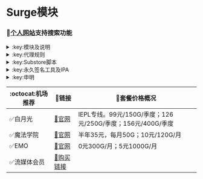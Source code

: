 # Surge模块
### 🔔[个人网站](https://ybnet.ga)支持搜索功能
<details>
   <summary>:key:模块及说明</summary>    
   
|:octocat:模块|:link:链接|:pushpin:说明|
|--|--|--|
|:white_check_mark:4in1|[:link:链接地址](https://ybnet.ga/module/4in1.module)|模块合集
|:white_check_mark:去广告|[:link:链接地址](https://ybnet.ga/module/startingad.module)|去广告
|:white_check_mark:去广告mix|[:link:链接地址](https://ybnet.ga/module/adultra.module)|去广告mix
|:white_check_mark:去广告mix+|[:link:链接地址](https://ybnet.ga/module/adultraplus.module)|去广告mix+
|:white_check_mark:accuweather解锁|[:link:链接地址](https://ybnet.ga/module/accu.module)|天气app
|:white_check_mark:alarmy|[:link:链接地址](https://ybnet.ga/module/alarmy.module)|使命闹钟
|:white_check_mark:aloha|[:link:链接地址](https://ybnet.ga/module/aloha.module)|VPN隐私浏览器
|:white_check_mark:爱美剧|[:link:链接地址](https://ybnet.ga/module/amj.module)|影视app 去广告+解锁部分会员功能
|:white_check_mark:Background Eraser|[:link:链接地址](https://ybnet.ga/module/aosoft.module)|抠图app
|:white_check_mark:appraven|[:link:链接地址](https://ybnet.ga/module/appraven.module)|应用市场
|:white_check_mark:audiomack|[:link:链接地址](https://ybnet.ga/module/audiomack.module)|音乐相关app
|:white_check_mark:b612相机|[:link:链接地址](https://ybnet.ga/module/b612.module)|相机编辑app
|:white_check_mark:百度云倍速|[:link:链接地址](https://ybnet.ga/module/baiducloud.sgmodule)|百度云倍率播放
|:white_check_mark:白描|[:link:链接地址](https://ybnet.ga/module/baimiao.module)|OCR扫描app
|:white_check_mark:bazaart|[:link:链接地址](https://ybnet.ga/module/bazaart.module)|照片编辑
|:white_check_mark:布丁锁屏|[:link:链接地址](https://ybnet.ga/module/bdsp.module)|桌面美化类
|:white_check_mark:bedtime fan|[:link:链接地址](https://ybnet.ga/module/bedtime-fan.module)|助眠app
|:white_check_mark:bilibili HD|[:link:链接地址](https://ybnet.ga/module/bili.module)|哔哩高清解锁
|:white_check_mark:bilibili NoAD|[:link:链接地址](https://ybnet.ga/module/biliad.module)|bilibili去广告
|:white_check_mark:波点音乐|[:link:链接地址](https://ybnet.ga/module/Bodian.module)|波点音乐去广告
|:white_check_mark:BOOM|[:link:链接地址](https://ybnet.ga/module/boom.module)|音乐均衡器
|:white_check_mark:boxjs|[:link:链接地址](https://ybnet.ga/module/boxjs.sgmodule)|含签到脚本
|:white_check_mark:财新文章解锁|[:link:链接地址](https://ybnet.ga/module/caixin.module)|财新会员
|:white_check_mark:彩云天气|[:link:链接地址](https://ybnet.ga/module/caiyun.module)|彩云天气SVIP
|:white_check_mark:计算器HD|[:link:链接地址](https://ybnet.ga/module/calculator.module)|计算器HD会员
|:white_check_mark:扫描全能王|[:link:链接地址](https://ybnet.ga/module/camscanner.sgmodule)|扫描全能王会员
|:white_check_mark:克拉壁纸|[:link:链接地址](https://ybnet.ga/module/clarity.module)|桌面美化类
|:white_check_mark:colorwidgets|[:link:链接地址](https://ybnet.ga/module/colorwidgets.module)|桌面小组件
|:white_check_mark:dailyyoga|[:link:链接地址](https://ybnet.ga/module/dailyyoga.module)|每日瑜伽
|:white_check_mark:大蓝鲸|[:link:链接地址](https://ybnet.ga/module/dalanjing.module)|视听互动
|:white_check_mark:darkroom|[:link:链接地址](https://ybnet.ga/module/darkroom.module)|照片编辑
|:white_check_mark:读书笔记|[:link:链接地址](https://ybnet.ga/module/dsbj.module)|笔记类
|:white_check_mark:第一弹|[:link:链接地址](https://ybnet.ga/module/dyd.module)|二次元游戏综合社区
|:white_check_mark:儿哥点点|[:link:链接地址](https://ybnet.ga/module/egdd.module)|幼儿类
|:white_check_mark:ellabook|[:link:链接地址](https://ybnet.ga/module/ellabook.module)|幼儿类
|:white_check_mark:emby|[:link:链接地址](https://ybnet.ga/module/emby.sgmodule)|Emby解锁
|:white_check_mark:emmo|[:link:链接地址](https://ybnet.ga/module/emmo.module)|笔记类
|:white_check_mark:fabulous|[:link:链接地址](https://ybnet.ga/module/fabulous.module)|健康类
|:white_check_mark:番茄小说|[:link:链接地址](https://ybnet.ga/module/fanqie.module)|番茄小说去广告
|:white_check_mark:fantastical|[:link:链接地址](https://ybnet.ga/module/fantastical.module)|日历类
|:white_check_mark:fimo|[:link:链接地址](https://ybnet.ga/module/fimo.module)|相机类
|:white_check_mark:ft中文网|[:link:链接地址](https://ybnet.ga/module/ft.module)|财经类
|:white_check_mark:grammarly|[:link:链接地址](https://ybnet.ga/module/grammarly.module)|外语类
|:white_check_mark:grow|[:link:链接地址](https://ybnet.ga/module/grow.module)|健康类
|:white_check_mark:烘焙小屋|[:link:链接地址](https://ybnet.ga/module/hbxw.module)|食谱类
|:white_check_mark:京东历史价格|[:link:链接地址](https://ybnet.ga/module/HistoryPrice.sgmodule)|展开商品名查看历史价格
|:white_check_mark:海豚记账本|[:link:链接地址](https://ybnet.ga/module/htjzb.module)|账目类
|:white_check_mark:hyperweb|[:link:链接地址](https://ybnet.ga/module/hyperweb.module)|多合一浏览器扩展
|:white_check_mark:ilovepdf|[:link:链接地址](https://ybnet.ga/module/ilovepdf.module)|PDF编辑
|:white_check_mark:imuseum|[:link:链接地址](https://ybnet.ga/module/imuseum.module)|艺术类
|:white_check_mark:invideo|[:link:链接地址](https://ybnet.ga/module/invideo.module)|视频编辑
|:white_check_mark:jibjab|[:link:链接地址](https://ybnet.ga/module/jibjab.module)|图片恶搞
|:white_check_mark:句读|[:link:链接地址](https://ybnet.ga/module/judou.module)|文学类
|:white_check_mark:kika|[:link:链接地址](https://ybnet.ga/module/kika.module)|输入法
|:white_check_mark:酷我音乐|[:link:链接地址](https://ybnet.ga/module/kuwo-unlock.sgmodule)|酷我音乐解锁
|:white_check_mark:lightroom|[:link:链接地址](https://ybnet.ga/module/lightroom.module)|照片编辑
|:white_check_mark:流利说·阅读|[:link:链接地址](https://ybnet.ga/module/lls.module)|外语类
|:white_check_mark:螺蛳大语文|[:link:链接地址](https://ybnet.ga/module/lsdyw.module)|学习类
|:white_check_mark:免耽漫画|[:link:链接地址](https://ybnet.ga/module/mdmanhua.module)|漫画类
|:white_check_mark:美篇|[:link:链接地址](https://ybnet.ga/module/meipian.module)|交友类
|:white_check_mark:meistertask|[:link:链接地址](https://ybnet.ga/module/meistertask.module)|任务管理
|:white_check_mark:美图秀秀|[:link:链接地址](https://ybnet.ga/module/meituxx.module)|美图秀秀解锁会员
|:white_check_mark:漫画台|[:link:链接地址](https://ybnet.ga/module/mht.module)|小程序解锁
|:white_check_mark:mix-camera|[:link:链接地址](https://ybnet.ga/module/mix-camera.module)|相机类
|:white_check_mark:马卡龙玩图|[:link:链接地址](https://ybnet.ga/module/mklwt.module)|照片编辑
|:white_check_mark:mojo|[:link:链接地址](https://ybnet.ga/module/mojo.module)|创意模板
|:white_check_mark:molycam|[:link:链接地址](https://ybnet.ga/module/molycam.module)|相机类
|:white_check_mark:musixmatch|[:link:链接地址](https://ybnet.ga/module/musixmatch.module)|音乐类
|:white_check_mark:myfitnesspal|[:link:链接地址](https://ybnet.ga/module/myfitnesspal.module)|健康类
|:white_check_mark:myplate|[:link:链接地址](https://ybnet.ga/module/myplate.module)|健康类
|:white_check_mark:netflix_rating|[:link:链接地址](https://ybnet.ga/module/netflix_rating.sgmodule)|奈飞显示豆瓣评分
|:white_check_mark:nicegram|[:link:链接地址](https://ybnet.ga/module/nicegram.module)|nicegram会员解锁
|:white_check_mark:notability|[:link:链接地址](https://ybnet.ga/module/notability.module)|笔记类
|:white_check_mark:Now冥想|[:link:链接地址](https://ybnet.ga/module/now.module)|助眠app
|:white_check_mark:奶由壁纸|[:link:链接地址](https://ybnet.ga/module/nybz.module)|桌面美化类
|:white_check_mark:oldroll|[:link:链接地址](https://ybnet.ga/module/oldroll.module)|相机类
|:white_check_mark:peak|[:link:链接地址](https://ybnet.ga/module/peak.module)|益智类
|:white_check_mark:配音秀|[:link:链接地址](https://ybnet.ga/module/peiyinxiu.module)|配音
|:white_check_mark:photomath|[:link:链接地址](https://ybnet.ga/module/photomath.module)|学习类
|:white_check_mark:photoshop Express|[:link:链接地址](https://ybnet.ga/module/photoshop.module)|PS
|:white_check_mark:piccollage|[:link:链接地址](https://ybnet.ga/module/piccollage.module)|照片编辑
|:white_check_mark:picsart|[:link:链接地址](https://ybnet.ga/module/picsart.module)|照片编辑
|:white_check_mark:pillow|[:link:链接地址](https://ybnet.ga/module/pillow.module)|健康类
|:white_check_mark:pixelcut|[:link:链接地址](https://ybnet.ga/module/pixelcut.module)|照片编辑
|:white_check_mark:pocket lists|[:link:链接地址](https://ybnet.ga/module/pocketlists.module)|口袋清单
|:white_check_mark:polarr|[:link:链接地址](https://ybnet.ga/module/polarr.module)|照片编辑
|:white_check_mark:皮皮虾|[:link:链接地址](https://ybnet.ga/module/ppx.module)|皮皮虾去广告
|:white_check_mark:起伏|[:link:链接地址](https://ybnet.ga/module/qifu.module)|助眠app
|:white_check_mark:七猫小说|[:link:链接地址](https://ybnet.ga/module/qmxs.module)|七猫小说解锁
|:white_check_mark:多重搜索|[:link:链接地址](https://ybnet.ga/module/multisearch.module)|使用方法见模块说明
|:white_check_mark:人人视频|[:link:链接地址](https://ybnet.ga/module/rrsp.module)|人人视频/多多视频去广告
|:white_check_mark:时光手账|[:link:链接地址](https://ybnet.ga/module/sgsz.module)|笔记类
|:white_check_mark:shadowlinkVPN|[:link:链接地址](https://ybnet.ga/module/shadowlinkVPN.module)|解锁VIP节点
|:white_check_mark:smallpdf|[:link:链接地址](https://ybnet.ga/module/smallpdf.module)|PDF编辑
|:white_check_mark:石墨文档|[:link:链接地址](https://ybnet.ga/module/smwd.module)|石墨文档解锁
|:white_check_mark:少年得到|[:link:链接地址](https://ybnet.ga/module/sndd.module)|少年得到解锁
|:white_check_mark:soundcloud|[:link:链接地址](https://ybnet.ga/module/soundcloud.module)|解锁soundcloud Go+
|:white_check_mark:spotify|[:link:链接地址](https://ybnet.ga/module/spotifyVIP.module)|spotify 部分解锁 不能设置超高音质
|:white_check_mark:去开屏广告|[:link:链接地址](https://ybnet.ga/module/startingad.module)|去开屏广告
|:white_check_mark:substore|[:link:链接地址](https://ybnet.ga/module/substore.sgmodule)|订阅节点过滤/整合/修改/同步
|:white_check_mark:symbolab|[:link:链接地址](https://ybnet.ga/module/symbolab.module)|数学解答
|:white_check_mark:tangerine|[:link:链接地址](https://ybnet.ga/module/tangerine.module)|银行类
|:white_check_mark:tenpercent|[:link:链接地址](https://ybnet.ga/module/tenpercent.module)|健康类
|:white_check_mark:迅雷|[:link:链接地址](https://ybnet.ga/module/thunder.module)|迅雷会员
|:white_check_mark:tok cam|[:link:链接地址](https://ybnet.ga/module/tokcam.module)|相机类
|:white_check_mark:图图记账|[:link:链接地址](https://ybnet.ga/module/tutu.module)|账目类
|:white_check_mark:vista看天下|[:link:链接地址](https://ybnet.ga/module/vista.module)|vista看天下会员
|:white_check_mark:vsco|[:link:链接地址](https://ybnet.ga/module/vsco.module)|照片编辑
|:white_check_mark:wallcraft|[:link:链接地址](https://ybnet.ga/module/wallcraft.module)|桌面美化类
|:white_check_mark:豌豆清单|[:link:链接地址](https://ybnet.ga/module/wdqd.module)|清单类
|:white_check_mark:微信公众号去广告|[:link:链接地址](https://ybnet.ga/module/wechatad.module)|微信公众号去广告
|:white_check_mark:微博去广告|[:link:链接地址](https://ybnet.ga/module/weiboad.module)|微博去广告
|:white_check_mark:workout for women|[:link:链接地址](https://ybnet.ga/module/wfw.module)|健康类
|:white_check_mark:widgetsmith|[:link:链接地址](https://ybnet.ga/module/widgetsmith.module)|小组件
|:white_check_mark:万能变声器|[:link:链接地址](https://ybnet.ga/module/wnbsq.module)|万能变声器
|:white_check_mark:网易蜗牛读书|[:link:链接地址](https://ybnet.ga/module/wnds.module)|蜗牛读书解锁
|:white_check_mark:WPS|[:link:链接地址](https://ybnet.ga/module/WPS.module)|wps解锁会员
|:white_check_mark:西窗烛|[:link:链接地址](https://ybnet.ga/module/xcz.module)|西窗烛解锁
|:white_check_mark:小影|[:link:链接地址](https://ybnet.ga/module/xiaoying.module)|小影解锁
|:white_check_mark:香蕉视频|[:link:链接地址](https://ybnet.ga/module/xjsp.module)|不知道
|:white_check_mark:xmind思维导图|[:link:链接地址](https://ybnet.ga/module/xmind.module)|xmind思维导图解锁
|:white_check_mark:喜马拉雅去广告|[:link:链接地址](https://ybnet.ga/module/xmlyad.module)|喜马拉雅去广告
|:white_check_mark:小习惯|[:link:链接地址](https://ybnet.ga/module/xxg.module)|自律类
|:white_check_mark:新语听书|[:link:链接地址](https://ybnet.ga/module/xyts.module)|阅读类
|:white_check_mark:有道云笔记|[:link:链接地址](https://ybnet.ga/module/ydybj.module)|有道云笔记解锁
|:white_check_mark:亦飞GIF|[:link:链接地址](https://ybnet.ga/module/yifeigif.module)|照片编辑
|:white_check_mark:一甜相机|[:link:链接地址](https://ybnet.ga/module/yitian.module)|一甜相机解锁
|:white_check_mark:一言|[:link:链接地址](https://ybnet.ga/module/yiyan.module)|一言解锁
|:white_check_mark:云听|[:link:链接地址](https://ybnet.ga/module/yunting.module)|云听解锁
|:white_check_mark:语文趣配音|[:link:链接地址](https://ybnet.ga/module/ywqpy.module)|配音类
|:white_check_mark:斑马海报|[:link:链接地址](https://ybnet.ga/module/zebra.module)|设计类
|:white_check_mark:知乎去广告|[:link:链接地址](https://ybnet.ga/module/ZhihuBlock.sgmodule)|知乎去广告
|:white_check_mark:知乎优化|[:link:链接地址](https://ybnet.ga/module/ZhihuOpt.sgmodule)|知乎优化
|:white_check_mark:纸条|[:link:链接地址](https://ybnet.ga/module/zhitiao.module)|作文素材
|:white_check_mark:指尖时光|[:link:链接地址](https://ybnet.ga/module/zjsg.module)|日程管理
|:white_check_mark:知音漫客|[:link:链接地址](https://ybnet.ga/module/zymk.module)|知音漫客解锁
|:white_check_mark:Spotify歌词翻译|[:link:链接地址](https://ybnet.ga/module/spotify_lyric.module)|需申请百度翻译API 教程在模块内
|:white_check_mark:NFC门禁卡公交卡|[:link:链接地址](https://ybnet.ga/module/nfc.module)|NFC功能类
|:white_check_mark:搜图神器|[:link:链接地址](https://ybnet.ga/module/stsq.module)|解锁VIP功能
|:white_check_mark:彩云天气通知任务|[:link:链接地址](https://ybnet.ga/module/caiyun_cron.module)|天气通知，需搭配BOXJS使用
|:white_check_mark:Calm解锁|[:link:链接地址](https://ybnet.ga/module/calm.module)|健康类
|:white_check_mark:HTTPS抓包|[:link:链接地址](https://ybnet.ga/module/https.module)|抓包工具
|:white_check_mark:SSA丝社|[:link:链接地址](https://ybnet.ga/module/ssa.module)|不知道
|:white_check_mark:小小优趣|[:link:链接地址](https://ybnet.ga/module/xxyq.module)|儿童类
|:white_check_mark:幻影相册|[:link:链接地址](https://ybnet.ga/module/hyxc.module)|照片编辑
|:white_check_mark:精塾国学|[:link:链接地址](https://ybnet.ga/module/jsgx.module)|学习类
|:white_check_mark:PrettyUp|[:link:链接地址](https://ybnet.ga/module/prettyup.module)|视频美化
|:white_check_mark:微博lite去广告|[:link:链接地址](https://ybnet.ga/module/weibolitead.module)|微博轻享版去广告
|:white_check_mark:BILI自动地区|[:link:链接地址](https://ybnet.ga/module/bili-region.module)|bili自动地区
|:white_check_mark:CUBOX|[:link:链接地址](https://ybnet.ga/module/cubox.sgmodule)|文件收集整理
|:white_check_mark:pandora|[:link:链接地址](https://ybnet.ga/module/pandora.module)|订阅管理
|:white_check_mark:微信阅读积分兑换|[:link:链接地址](https://ybnet.ga/module/wechatread.module)|请查阅脚本内教程
|:white_check_mark:来音智能陪练|[:link:链接地址](https://ybnet.ga/module/ly.module)|音乐训练
|:white_check_mark:熊掌记|[:link:链接地址](https://ybnet.ga/module/xzj.module)|笔记类
|:white_check_mark:如期|[:link:链接地址](https://ybnet.ga/module/rq.module)|扫码
|:white_check_mark:CEO周课|[:link:链接地址](https://ybnet.ga/module/ceo.module)|CEO周课
|:white_check_mark:Fileball|[:link:链接地址](https://ybnet.ga/module/fileball.module)|文件管理
|:white_check_mark:1blocker|[:link:链接地址](https://ybnet.ga/module/1blocker.module)|浏览器广告屏蔽
|:white_check_mark:AI换脸秀|[:link:链接地址](https://ybnet.ga/module/ai.module)|换脸app
|:white_check_mark:proknockout|[:link:链接地址](https://ybnet.ga/module/proknockout.module)|P图
|:white_check_mark:青柠海报|[:link:链接地址](https://ybnet.ga/module/qnhb.module)|海报设计
|:white_check_mark:Faintv|[:link:链接地址](https://ybnet.ga/module/faintv.module)|视频类
|:white_check_mark:微信听书|[:link:链接地址](https://ybnet.ga/module/wxts.module)|听书
|:white_check_mark:人民日报去广告|[:link:链接地址](https://ybnet.ga/module/rmrb.module)|人民日报
|:white_check_mark:爱企查|[:link:链接地址](https://ybnet.ga/module/aqc.module)|爱企查
|:white_check_mark:微信读书免费卡解锁|[:link:链接地址](https://ybnet.ga/module/wxds.module)|阅读类
|:white_check_mark:chic|[:link:链接地址](https://ybnet.ga/module/chic.module)|相机类
|:white_check_mark:有道词典|[:link:链接地址](https://ybnet.ga/module/ydcd.module)|翻译类
|:white_check_mark:一路听天下|[:link:链接地址](https://ybnet.ga/module/ylttx.module)|一路听天下
|:white_check_mark:网速测试大师|[:link:链接地址](https://ybnet.ga/module/wscsds.module)|测速
|:white_check_mark:网速管家|[:link:链接地址](https://ybnet.ga/module/wsgj.module)|测速
|:white_check_mark:EFEKT美易|[:link:链接地址](https://ybnet.ga/module/efekt.module)|视频特效
|:white_check_mark:WPS稻壳会员|[:link:链接地址](https://ybnet.ga/module/doc.module)|文档编辑
|:white_check_mark:米克锁屏|[:link:链接地址](https://ybnet.ga/module/mksp.module)|桌面美化
|:white_check_mark:阿布睡前故事|[:link:链接地址](https://ybnet.ga/module/absqgs.module)|儿童类
|:white_check_mark:collart|[:link:链接地址](https://ybnet.ga/module/collart.module)|照片编辑
|:white_check_mark:博商小麦|[:link:链接地址](https://ybnet.ga/module/bsxm.module)|学习类
|:white_check_mark:MEMRISE|[:link:链接地址](https://ybnet.ga/module/memrise.module)|外语学习
|:white_check_mark:堆糖|[:link:链接地址](https://ybnet.ga/module/duitang.module)|桌面美化
|:white_check_mark:Flomo|[:link:链接地址](https://ybnet.ga/module/flomo.module)|笔记类
|:white_check_mark:APTV|[:link:链接地址](https://ybnet.ga/module/aptv.module)|文件存储
|:white_check_mark:香哈菜谱大全|[:link:链接地址](https://ybnet.ga/module/cp.module)|菜谱
|:white_check_mark:长相思|[:link:链接地址](https://ybnet.ga/module/cxs.module)|学习类
|:white_check_mark:电子请柬制作|[:link:链接地址](https://ybnet.ga/module/dzqj.module)|设计类
|:white_check_mark:黄油相机|[:link:链接地址](https://ybnet.ga/module/hyxj.module)|相机类
|:white_check_mark:Lingokids|[:link:链接地址](https://ybnet.ga/module/lingokids.module)|幼儿学习类
|:white_check_mark:百度文库|[:link:链接地址](https://ybnet.ga/module/bdwk.module)|阅读权限解锁
|:white_check_mark:Craft|[:link:链接地址](https://ybnet.ga/module/craft.module)|文档类
|:white_check_mark:Panda小组件|[:link:链接地址](https://ybnet.ga/module/panda.module)|桌面美化
|:white_check_mark:Keep|[:link:链接地址](https://ybnet.ga/module/keep.module)|健身类
|:white_check_mark:Documents|[:link:链接地址](https://ybnet.ga/module/documents.module)|文件管理
|:white_check_mark:Planny|[:link:链接地址](https://ybnet.ga/module/planny.module)|任务计划
|:white_check_mark:Ego Reader|[:link:链接地址](https://ybnet.ga/module/ego.module)|RSS阅读器
|:white_check_mark:极速扫描仪|[:link:链接地址](https://ybnet.ga/module/jssmy.module)|扫描
|:white_check_mark:指尖笔记|[:link:链接地址](https://ybnet.ga/module/zjbj.module)|笔记
|:white_check_mark:钱迹|[:link:链接地址](https://ybnet.ga/module/qj.module)|记账
|:white_check_mark:Agenda|[:link:链接地址](https://ybnet.ga/module/agenda.module)|笔记
|:white_check_mark:即刻运动|[:link:链接地址](https://ybnet.ga/module/agenda.module)|健身类
|:white_check_mark:Day One|[:link:链接地址](https://ybnet.ga/module/dayone.module)|日记类
|:white_check_mark:Usage|[:link:链接地址](https://ybnet.ga/module/usage.module)|小组件
|:white_check_mark:谜底时钟|[:link:链接地址](https://ybnet.ga/module/mdsz.module)|日历小组件
|:white_check_mark:MoneyThings|[:link:链接地址](https://ybnet.ga/module/moneythings.module)|钱包类
|:white_check_mark:手机扫描仪|[:link:链接地址](https://ybnet.ga/module/sjsmy.module)|扫描
|:white_check_mark:Sorted|[:link:链接地址](https://ybnet.ga/module/sorted.module)|日历
|:white_check_mark:尽简衣橱|[:link:链接地址](https://ybnet.ga/module/jjyc.module)|衣橱管理
|:white_check_mark:看理想|[:link:链接地址](https://ybnet.ga/module/klx.module)|媒体类
|:white_check_mark:目标地图|[:link:链接地址](https://ybnet.ga/module/mbdt.module)|任务管理类
|:white_check_mark:拼图酱|[:link:链接地址](https://ybnet.ga/module/ptj.module)|图片编辑
|:white_check_mark:向日葵阅读|[:link:链接地址](https://ybnet.ga/module/xrk.module)|阅读类
|:white_check_mark:卡片日记|[:link:链接地址](https://ybnet.ga/module/kprj.module)|日记类
|:white_check_mark:莉景天气|[:link:链接地址](https://ybnet.ga/module/ljtq.module)|天气类
|:white_check_mark:Motivation|[:link:链接地址](https://ybnet.ga/module/motivation.module)|组件类
|:white_check_mark:PDF Viewer|[:link:链接地址](https://ybnet.ga/module/pdfviewer.module)|文档编辑
|:white_check_mark:Percento|[:link:链接地址](https://ybnet.ga/module/percento.module)|账目管理
|:white_check_mark:Pixelance|[:link:链接地址](https://ybnet.ga/module/pixelance.module)|图片编辑
|:white_check_mark:Retake|[:link:链接地址](https://ybnet.ga/module/retake.module)|照片修复
|:white_check_mark:色采|[:link:链接地址](https://ybnet.ga/module/sc.module)|图片编辑
|:white_check_mark:闪萌表情|[:link:链接地址](https://ybnet.ga/module/smbq.module)|表情类
|:white_check_mark:音频剪辑|[:link:链接地址](https://ybnet.ga/module/ypjj.module)|音频剪辑
|:white_check_mark:Varlens|[:link:链接地址](https://ybnet.ga/module/varlens.module)|相机类
|:white_check_mark:一木记账|[:link:链接地址](https://ybnet.ga/module/ymjz.module)|记账类
|:white_check_mark:Drafts|[:link:链接地址](https://ybnet.ga/module/drafts.module)|文档编辑类
|:white_check_mark:叮叮水印相机|[:link:链接地址](https://ybnet.ga/module/ddsyxj.module)|相机类
|:white_check_mark:Emote|[:link:链接地址](https://ybnet.ga/module/emote.module)|表情类
|:white_check_mark:灵敢足迹|[:link:链接地址](https://ybnet.ga/module/lgzj.module)|旅行类
|:white_check_mark:7分钟HIIT运动|[:link:链接地址](https://ybnet.ga/module/seven.module)|健康类
|:white_check_mark:私密相册管家|[:link:链接地址](https://ybnet.ga/module/smxcgj.module)|相册
|:white_check_mark:FitnessView|[:link:链接地址](https://ybnet.ga/module/fnv.module)|健康类
|:white_check_mark:TODO清单|[:link:链接地址](https://ybnet.ga/module/todo.module)|计划任务类
|:white_check_mark:淘票票评分|[:link:链接地址](https://ybnet.ga/module/tpp.module)|支付宝内淘票票评分
|:white_check_mark:天天豆|[:link:链接地址](https://ybnet.ga/module/ttd.module)|日记类
|:white_check_mark:咖映|[:link:链接地址](https://ybnet.ga/module/ky.module)|直播类
|:white_check_mark:VCUS|[:link:链接地址](https://ybnet.ga/module/vcus.module)|视频编辑
|:white_check_mark:傲软PDF编辑|[:link:链接地址](https://ybnet.ga/module/arpdfbj.module)|PDF编辑
|:white_check_mark:傲软投屏|[:link:链接地址](https://ybnet.ga/module/artp.module)|投屏
|:white_check_mark:幻休|[:link:链接地址](https://ybnet.ga/module/hx.module)|助眠APP
|:white_check_mark:绘影字幕|[:link:链接地址](https://ybnet.ga/module/hyzm.module)|字幕app
|:white_check_mark:汇中考|[:link:链接地址](https://ybnet.ga/module/hzk.module)|学习类
|:white_check_mark:iScreen|[:link:链接地址](https://ybnet.ga/module/iscreen.module)|桌面美化类
|:white_check_mark:小组件盒子|[:link:链接地址](https://ybnet.ga/module/xzjhz.module)|桌面美化类
|:white_check_mark:佐糖|[:link:链接地址](https://ybnet.ga/module/zt.module)|图片处理
|:white_check_mark:飞鱼计划|[:link:链接地址](https://ybnet.ga/module/fyjh.module)|生活记录工具
|:white_check_mark:过期啦|[:link:链接地址](https://ybnet.ga/module/gql.module)|保质期提醒
|:white_check_mark:乃糖小组件|[:link:链接地址](https://ybnet.ga/module/nt.module)|桌面美化类
|:white_check_mark:一书一课|[:link:链接地址](https://ybnet.ga/module/ysyk.module)|学习类
|:white_check_mark:充电助手|[:link:链接地址](https://ybnet.ga/module/cdzs.module)|电池助手
|:white_check_mark:电视家|[:link:链接地址](https://ybnet.ga/module/dsj.module)|视频媒体
|:white_check_mark:Endel|[:link:链接地址](https://ybnet.ga/module/endel.module)|助眠类
|:white_check_mark:格至日记|[:link:链接地址](https://ybnet.ga/module/gzrj.module)|日记类
|:white_check_mark:高德地图去广告|[:link:链接地址](https://ybnet.ga/module/gddt.module)|地图
|:white_check_mark:好事发生|[:link:链接地址](https://ybnet.ga/module/hsfs.module)|日记类
|:white_check_mark:简讯|[:link:链接地址](https://ybnet.ga/module/jianxun.module)|阅读类
|:white_check_mark:可拍|[:link:链接地址](https://ybnet.ga/module/kepai.module)|视频编辑
|:white_check_mark:Lifeviewer|[:link:链接地址](https://ybnet.ga/module/lifeviewer.module)|视频编辑
|:white_check_mark:Relens|[:link:链接地址](https://ybnet.ga/module/relens.module)|相机类
|:white_check_mark:Vivacut|[:link:链接地址](https://ybnet.ga/module/vivacut.module)|视频编辑
|:white_check_mark:Watchout|[:link:链接地址](https://ybnet.ga/module/watchout.module)|桌面美化
|:white_check_mark:无痕去水印|[:link:链接地址](https://ybnet.ga/module/whqsy.module)|图片编辑
|:white_check_mark:一键换脸|[:link:链接地址](https://ybnet.ga/module/yjhl.module)|图片编辑
|:white_check_mark:Styleart|[:link:链接地址](https://ybnet.ga/module/styleart.module)|图片编辑
|:white_check_mark:7动|[:link:链接地址](https://ybnet.ga/module/7dong.module)|健身类
|:white_check_mark:生活指数定时提醒|[:link:链接地址](https://ybnet.ga/module/lifeindex.module)|生活提醒
|:white_check_mark:油价提醒|[:link:链接地址](https://ybnet.ga/module/oil.module)|油价提醒
|:white_check_mark:海报工厂|[:link:链接地址](https://ybnet.ga/module/hbgc.module)|图片编辑
|:white_check_mark:我的番茄|[:link:链接地址](https://ybnet.ga/module/wdfq.module)|时间管理
|:white_check_mark:FoMz|[:link:链接地址](https://ybnet.ga/module/fomz.module)|相机类
|:white_check_mark:日杂相机|[:link:链接地址](https://ybnet.ga/module/rzxj.module)|相机类
|:white_check_mark:古诗词大全|[:link:链接地址](https://ybnet.ga/module/gscdq.module)|学习类
|:white_check_mark:Mondly|[:link:链接地址](https://ybnet.ga/module/mondly.module)|外语学习类
|:white_check_mark:猫头鹰文件|[:link:链接地址](https://ybnet.ga/module/mtywj.module)|文件管理
|:white_check_mark:YouTube去广告|[:link:链接地址](https://ybnet.ga/module/YouTubeAd.sgmodule)|画中画，后台播放
|:white_check_mark:汉堡儿童故事|[:link:链接地址](https://ybnet.ga/module/hbetgs.module)|早教类
|:white_check_mark:iconKiller|[:link:链接地址](https://ybnet.ga/module/iconkiller.module)|更改ios图标
|:white_check_mark:一寸证件照|[:link:链接地址](https://ybnet.ga/module/yczjz.module)|证件照
|:white_check_mark:中华诗词库|[:link:链接地址](https://ybnet.ga/module/zhsck.module)|学习类
|:white_check_mark:字体册|[:link:链接地址](https://ybnet.ga/module/ztc.module)|系统美化
|:white_check_mark:配音|[:link:链接地址](https://ybnet.ga/module/peiyin.module)|配音app
|:white_check_mark:AdGuard|[:link:链接地址](https://ybnet.ga/module/adguard.module)|去广告app
|:white_check_mark:阿里云盘签到|[:link:链接地址](https://ybnet.ga/module/aliyun.module)|阿里云盘签到




* 如无必要 请勿更新解锁app
</details>
<details>
  <summary>:key:代理规则</summary>  

|:octocat:规则|:link:链接|
|--|--|
|:white_check_mark:ASN-China|[:link:链接地址](https://ybnet.ga/rule/ASN-CN.list)
|:white_check_mark:ASN-轻量|[:link:链接地址](https://ybnet.ga/rule/ASN-lite.list)
|:white_check_mark:ChinaIPs|[:link:链接地址](https://ybnet.ga/rule/IPs-CN.list)
|:white_check_mark:人工智能|[:link:链接地址](https://ybnet.ga/rule/ai.list)
|:white_check_mark:去广告|[:link:链接地址](https://ybnet.ga/rule/AdvertisingLite.list)
|:white_check_mark:Anti-AD|[:link:链接地址](https://ybnet.ga/rule/AntiAD.list)
|:white_check_mark:微软服务|[:link:链接地址](https://ybnet.ga/rule/Microsoft.list)
|:white_check_mark:苹果服务|[:link:链接地址](https://ybnet.ga/rule/Apple.list)
|:white_check_mark:AppStore|[:link:链接地址](https://ybnet.ga/rule/AppStore.list)
|:white_check_mark:Telegram|[:link:链接地址](https://ybnet.ga/rule/Telegram.list)
|:white_check_mark:微博|[:link:链接地址](https://ybnet.ga/rule/Weibo.list)
|:white_check_mark:微信|[:link:链接地址](https://ybnet.ga/rule/WeChat.list)
|:white_check_mark:Twitter|[:link:链接地址](https://ybnet.ga/rule/Twitter.list)
|:white_check_mark:Spotify|[:link:链接地址](https://ybnet.ga/rule/Spotify.list)
|:white_check_mark:PayPal|[:link:链接地址](https://ybnet.ga/rule/PayPal.list)
|:white_check_mark:FaceBook|[:link:链接地址](https://ybnet.ga/rule/Facebook.list)
|:white_check_mark:Reddit|[:link:链接地址](https://ybnet.ga/rule/Reddit.list)
|:white_check_mark:Discord|[:link:链接地址](https://ybnet.ga/rule/Discord.list)
|:white_check_mark:YouTube|[:link:链接地址](https://ybnet.ga/rule/YouTube.list)
|:white_check_mark:YouTubeMusic|[:link:链接地址](https://ybnet.ga/rule/YouTubeMusic.list)
|:white_check_mark:Netflix|[:link:链接地址](https://ybnet.ga/rule/Netflix.list)
|:white_check_mark:Disney|[:link:链接地址](https://ybnet.ga/rule/Disney.list)
|:white_check_mark:BiliBili|[:link:链接地址](https://ybnet.ga/rule/BiliBili.list)
|:white_check_mark:国内媒体|[:link:链接地址](https://ybnet.ga/rule/ChinaMedia.list)
|:white_check_mark:国外媒体|[:link:链接地址](https://ybnet.ga/rule/ProxyMedia.list)
|:white_check_mark:Google|[:link:链接地址](https://ybnet.ga/rule/Google.list)
|:white_check_mark:OneDrive|[:link:链接地址](https://ybnet.ga/rule/OneDrive.list)
|:white_check_mark:AppleMusic|[:link:链接地址](https://ybnet.ga/rule/AppleMusic.list)
|:white_check_mark:Line|[:link:链接地址](https://ybnet.ga/rule/Line.list)
|:white_check_mark:TikTok|[:link:链接地址](https://ybnet.ga/rule/TikTok.list)
|:white_check_mark:Cloudflare|[:link:链接地址](https://ybnet.ga/rule/Cloudflare.list)
|:white_check_mark:维基百科|[:link:链接地址](https://ybnet.ga/rule/Wikipedia.list)
|:white_check_mark:BBC|[:link:链接地址](https://ybnet.ga/rule/BBC.list)
|:white_check_mark:亚马逊|[:link:链接地址](https://ybnet.ga/rule/Amazon.list)
|:white_check_mark:Instagram|[:link:链接地址](https://ybnet.ga/rule/Instagram.list)
|:white_check_mark:Whatsapp|[:link:链接地址](https://ybnet.ga/rule/Whatsapp.list)
|:white_check_mark:巴哈姆特|[:link:链接地址](https://ybnet.ga/rule/Bahamut.list)
|:white_check_mark:HBO|[:link:链接地址](https://ybnet.ga/rule/HBO.list)
|:white_check_mark:Fox|[:link:链接地址](https://ybnet.ga/rule/Fox.list)
|:white_check_mark:Hulu|[:link:链接地址](https://ybnet.ga/rule/Hulu.list)
|:white_check_mark:KKBOX|[:link:链接地址](https://ybnet.ga/rule/KKBOX.list)
|:white_check_mark:TIDAL|[:link:链接地址](https://ybnet.ga/rule/TIDAL.list)
|:white_check_mark:TVB|[:link:链接地址](https://ybnet.ga/rule/TVB.list)
|:white_check_mark:Emby|[:link:链接地址](https://ybnet.ga/rule/Emby.list)
|:white_check_mark:网易云音乐|[:link:链接地址](https://ybnet.ga/rule/NetEaseMusic.list)
|:white_check_mark:GitHub|[:link:链接地址](https://ybnet.ga/rule/GitHub.list)
|:white_check_mark:Dropbox|[:link:链接地址](https://ybnet.ga/rule/Dropbox.list)
|:white_check_mark:Duckduckgo|[:link:链接地址](https://ybnet.ga/rule/Duckduckgo.list)
|:white_check_mark:国外代理|[:link:链接地址](https://ybnet.ga/rule/Proxy.list)
|:white_check_mark:国内直连|[:link:链接地址](https://ybnet.ga/rule/China.list)


</details>

<details>
  <summary>:key:Substore脚本</summary>  
  
|:octocat:Sub-Store脚本|:link:链接|:pushpin:操作说明|
|--|--|--|
|:white_check_mark:脚本操作：重命名|[:link:链接地址](https://raw.githubusercontent.com/qwerzl/rename.js/main/rename.js#input=zh&output=zh&airport=你需要的机场名)|SubStore-订阅编辑-添加操作-脚本操作-粘贴链接（自行修改自己的机场名）
|:white_check_mark:脚本过滤：筛选80 443端口|[:link:链接地址](https://raw.githubusercontent.com/deezertidal/private/main/port-filter.js)|SubStore-订阅编辑-添加操作-脚本过滤-粘贴链接
|:white_check_mark:脚本过滤：筛选80,443，vmess,ws节点(免流节点)|[:link:链接地址](https://raw.githubusercontent.com/deezertidal/private/main/nodes-filter.js)|SubStore-订阅编辑-添加操作-脚本过滤-粘贴链接
|:white_check_mark:脚本操作：修改host混淆|[:link:链接地址](https://raw.githubusercontent.com/deezertidal/private/main/vmess-host.js)|SubStore-订阅编辑-添加操作-脚本操作-粘贴链接（自行修改参数）
</details>


<details>
  <summary>:key:永久签名工具及IPA</summary>  
  
|:octocat:签名工具|:link:链接|:pushpin:操作说明|
|--|--|--|
|:white_check_mark:TrollStore 永久签名|[:link:教程](https://github.com/deezertidal/shadowrocket-rules/blob/main/TrollStore.MD)|支持iOS14.0-15.4.1
|:white_check_mark:Youtube.ipa|[:link:链接地址](https://github.com/qnblackcat/uYouPlus/releases/download/v18.08.1-2.3.1/uYouPlus_18.08.1_2.3.1.ipa)|去广告 后台播放音乐 画中画
|:white_check_mark:微信双开.ipa|[:link:链接地址](https://github.com/zwf234/WeChat/releases)|双开
|:white_check_mark:Appstore++|[:link:链接地址](https://ipa.store/2886.html)|降级工具
|:white_check_mark:Tiktok.ipa|[:link:链接地址](https://drive.google.com/file/d/1XMbpcMiv2yYEw6ApYG8sCL9oGNbPpcJ5/view?usp=drivesdk)|内置换区功能
|:white_check_mark:No homebar|[:link:链接地址](https://appdb.to/app/cydia/1900001061)|隐藏屏幕底部横条
|:white_check_mark:Trollspeed.ipa|[:link:链接地址](https://drive.google.com/file/d/17HIcHpiclJnFi_pAVpc71rTsDAL3JKCn/view)|显示网速
|:white_check_mark:其他.ipa|[:link:链接地址](https://appdb.to/search/?type=cydia)，[:link:链接地址](https://ipa.store)|

</details>





 <details>
  <summary>:key:申明</summary>
:warning:免责声明：

* 本项目涉及的任何解锁和解密分析脚本仅用于资源共享和学习研究，不能保证其合法性，准确性，完整性和有效性，请根据情况自行判断.

* 间接使用脚本的任何用户，包括但不限于建立VPS或在某些行为违反国家/地区法律或相关法规的情况下进行传播, 本项目对于由此引起的任何隐私泄漏或其他后果概不负责.

* 请勿将Script项目的任何内容用于商业或非法目的，否则后果自负.

* 如果任何单位或个人认为该项目的脚本可能涉嫌侵犯其权利，则应及时通知并提供身份证明，所有权证明，我们将在收到认证文件后删除相关脚本.

* 对任何脚本问题概不负责，包括但不限于由任何脚本错误导致的任何损失或损害.

* 您必须在下载后的24小时内从计算机或手机中完全删除以上内容.

* 任何以任何方式查看此项目的人或直接或间接使用该Script项目的任何脚本的使用者都应仔细阅读此声明。保留随时更改或补充此免责声明的权利。一旦使用并复制了任何相关脚本或Script项目的规则，则视为您已接受此免责声明.


### 特别感谢：
#### 排名不分先后,如有遗漏请提醒补充：

* [@ddgksf2013](https://github.com/ddgksf2013)

* [@Marol62926](https://github.com/Marol62926)

* [@Tartarus2014](https://github.com/Tartarus2014)

* [@I-am-R-E](https://github.com/I-am-R-E)

* [@yqc007](https://github.com/yqc007)

* [@nzw9314](https://github.com/nzw9314)

* [@Qure](https://github.com/Koolson/Qure)

* [@Orz](https://github.com/Orz-3/mini)

* [@NobyDa](https://github.com/NobyDa)

* [@lhie1](https://github.com/lhie1)

* [@ConnersHua](https://github.com/ConnersHua)

* [@chavyleung](https://github.com/chavyleung)

* [@yichahucha](https://github.com/yichahucha)

* [@langkhach270389](https://github.com/langkhach270389)

* [@Choler](https://github.com/Choler)

* [@onewayticket255](https://github.com/onewayticket255)

* [@NavePnow](https://github.com/NavePnow)

* [@Meeta](https://github.com/MeetaGit)

* [@Neurogram-R](https://github.com/Neurogram-R)

* [@sazs34](https://github.com/sazs34)

* [@uniqueque](https://github.com/uniqueque)

* [@eHpo](https://github.com/eHpo1/Rules)

* [@Sunert](https://github.com/Sunert/Scripts)

* [@songyangzz](https://github.com/songyangzz/QuantumultX.git)

* [@zZPiglet](https://github.com/zZPiglet/Task.git)

* [@Peng-YM](https://github.com/Peng-YM/QuanX)

* [@evilbutcher](https://github.com/evilbutcher/Quantumult_X/tree/master)

* [@lxk0301](https://gitee.com/lxk0301/jd_scripts/tree/master/)

* [@toulanboy](https://github.com/toulanboy/scripts)

* [@lowking](https://github.com/lowking/Scripts)

 </details>

|:octocat:机场推荐|:link:链接| :pushpin:套餐价格概况
|--|--|--|
|:white_check_mark:白月光|[:link:官网](https://www.bygcloud.com/#/register?code=DX4iT5B4)|IEPL专线。99元/150G/季度；126元/250G/季度；156元/400G/季度
|:white_check_mark:魔法学院|[:link:官网](https://2220.it/register?aff=GNs68S4XWT)|半年35元，每月50G；10元/120G/月
|:white_check_mark:EMO|[:link:官网](https://yyds.emovpn.top/#/register?code=7KLxhYOS)|0元300G/月；5元1000G/月
|:white_check_mark:流媒体会员|[:link:购买链接](https://ihezu.gold/r8YMSR)|  
